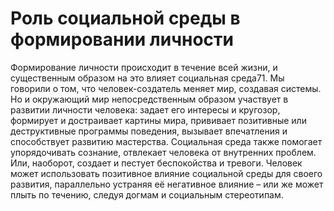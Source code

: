 # Роль социальной среды в формировании личности

Формирование личности происходит в течение всей жизни, и существенным образом на это влияет социальная среда71. Мы говорили о том, что человек-создатель меняет мир, создавая системы. Но и окружающий мир непосредственным образом участвует в развитии личности человека: задает его интересы и кругозор, формирует и достраивает картины мира, прививает позитивные или деструктивные программы поведения, вызывает впечатления и способствует развитию мастерства. Социальная среда также помогает упорядочивать сознание, отвлекает человека от внутренних проблем. Или, наоборот, создает и пестует беспокойства и тревоги.
Человек может использовать позитивное влияние социальной среды для своего развития, параллельно устраняя её негативное влияние – или же может плыть по течению, следуя догмам и социальным стереотипам.
